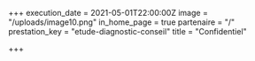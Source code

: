 +++
execution_date = 2021-05-01T22:00:00Z
image = "/uploads/image10.png"
in_home_page = true
partenaire = "/"
prestation_key = "etude-diagnostic-conseil"
title = "Confidentiel"

+++

